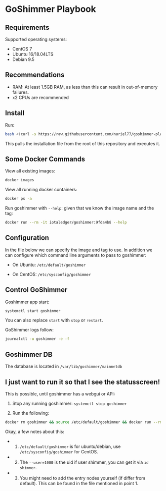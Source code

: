 # GoShimmer Playbook

## Requirements

Supported operating systems:

* CentOS 7
* Ubuntu 16/18.04LTS
* Debian 9.5

## Recommendations

* RAM: At least 1.5GB RAM, as less than this can result in out-of-memory failures.
* x2 CPUs are recommended

## Install

Run:
```sh
bash <(curl -s https://raw.githubusercontent.com/nuriel77/goshimmer-playbook/master/fullnode_install.sh)
```

This pulls the installation file from the root of this repository and executes it.


## Some Docker Commands

View all existing images:
```sh
docker images
```

View all running docker containers:
```sh
docker ps -a
```

Run goshimmer with `--help`: given that we know the image name and the tag:
```sh
docker run --rm -it iotaledger/goshimmer:9fda4b8 --help
```

## Configuration

In the file below we can specify the image and tag to use. In addition we can configure which command line arguments to pass to goshimmer:

* On Ubuntu: `/etc/default/goshimmer`

* On CentOS: `/etc/sysconfig/goshimmer`

## Control GoShimmer

Goshimmer app start:
```sh
systemctl start goshimmer
```
You can also replace `start` with `stop` or `restart`.

GoShimmer logs follow:

```sh
journalctl -u goshimmer -e -f
```

## Goshimmer DB
The database is located in `/var/lib/goshimmer/mainnetdb`


## I just want to run it so that I see the statusscreen!

This is possible, until goshimmer has a webgui or API:

1. Stop any running goshimmer: `systemctl stop goshimmer`

2. Run the following:
```sh
docker rm goshimmer && source /etc/default/goshimmer && docker run --rm -it --name goshimmer --net=host --user=1000 --cap-drop=ALL -v /etc/localtime:/etc/localtime:ro,Z -v /var/lib/goshimmer/mainnetdb:/app/mainnetdb:rw,Z ${SHIMMER_IMAGE}:${TAG}
```

Okay, a few notes about this:

* 1) `/etc/default/goshimmer` is for ubuntu/debian, use `/etc/sysconfig/goshimmer` for CentOS.
* 2) The `--user=1000` is the uid if user shimmer, you can get it via `id shimmer`.
* 3) You might need to add the entry nodes yourself (if differ from default). This can be found in the file mentioned in point 1.

